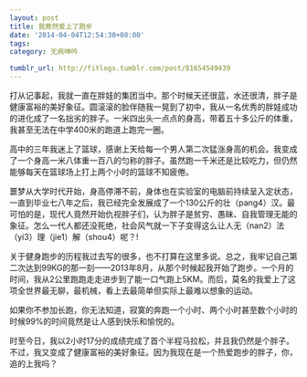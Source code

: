 ```yaml
---
layout: post
title: 我竟然爱上了跑步
date: '2014-04-04T12:54:30+08:00'
tags: 
category: 无病呻吟

tumblr_url: http://fitlogs.tumblr.com/post/81654549439
---
```

打从记事起，我就一直在胖娃的集团当中。那个时候天还很蓝，水还很清，胖子是健康富裕的美好象征。圆滚滚的脸伴随我一晃到了初中，我从一名优秀的胖娃成功的进化成了一名拙劣的胖子。一米四出头一点点的身高，带着五十多公斤的体重，我甚至无法在中学400米的跑道上跑完一圈。

高中的三年我迷上了篮球，感谢上天给每一个男人第二次猛涨身高的机会。我变成了一个身高一米八体重一百八的匀称的胖子。虽然跑一千米还是比较吃力，但仍然能够每天在篮球场上打上两个小时的篮球不知疲倦。

噩梦从大学时代开始，身高停滞不前，身体也在实验室的电脑前持续呈入定状态，一直到毕业七八年之后，我已经完全发展成了一个130公斤的壮（pang4）汉。最可怕的是，现代人竟然开始仇视胖子们，认为胖子是贫穷、愚昧、自我管理无能的象征。怎么一代人都还没死绝，社会风气就一下子变得这么让人无（nan2）法（yi3）理（jie1）解（shou4）呢？!

关于健身跑步的历程我过去写的很多，也不打算在这里多说。总之，我牢记自己第二次达到99KG的那一刻——2013年8月，从那个时候起我开始了跑步。一个月的时间，我从2公里跑跑走走进步到了能一口气跑上5KM。而后，莫名的我爱上了这项全世界最无聊，最机械，看上去最简单但实际上最难以想象的运动。

如果你不参加长跑，你无法知道，寂寞的奔跑一个小时、两个小时甚至数个小时的时候99%的时间竟然是让人感到快乐和愉悦的。

时至今日，我以2小时17分的成绩完成了首个半程马拉松，并且我仍然是个胖子。不过，我又变成了健康富裕的美好象征。因为我现在是一个热爱跑步的胖子，你，追的上我吗？
